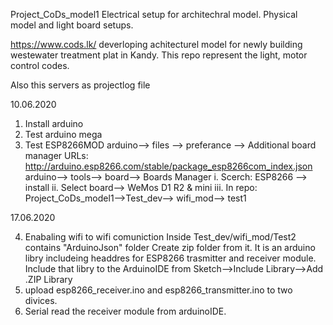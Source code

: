 Project_CoDs_model1
Electrical setup for architechral model. Physical model and light board setups. 

https://www.cods.lk/ deverloping achitecturel model for newly building westewater treatment plat in Kandy. 
This repo represent the light, motor control codes. 

Also this servers as projectlog file

10.06.2020

1. Install arduino 
2. Test arduino mega
3. Test ESP8266MOD
    arduino--> files --> preferance --> 
    Additional board manager URLs: http://arduino.esp8266.com/stable/package_esp8266com_index.json
    arduino--> tools--> board--> Boards Manager
      i.    Scerch: ESP8266 --> install
      ii.   Select board--> WeMos D1 R2 & mini
      iii.  In repo: Project_CoDs_model1-->Test_dev--> wifi_mod--> test1
      
17.06.2020

4. Enabaling wifi to wifi comuniction
	Inside Test_dev/wifi_mod/Test2 contains "ArduinoJson" folder
	Create zip folder from it. It is an arduino libry includeing headdres for ESP8266 trasmitter and 
	receiver module.
	Include that libry to the ArduinoIDE from Sketch-->Include Library-->Add .ZIP Library
5. upload esp8266_receiver.ino and esp8266_transmitter.ino to two divices.
6. Serial read the receiver module from arduinoIDE.

